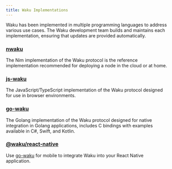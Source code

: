 ```yaml
---
title: Waku Implementations
---
```


Waku has been implemented in multiple programming languages to address various use cases. The Waku development team builds and maintains each implementation, ensuring that updates are provided automatically.

### [nwaku](https://github.com/waku-org/nwaku)

The Nim implementation of the Waku protocol is the reference implementation recommended for deploying a node in the cloud or at home.

### [js-waku](https://github.com/waku-org/js-waku/)

The JavaScript/TypeScript implementation of the Waku protocol designed for use in browser environments.

### [go-waku](https://github.com/waku-org/go-waku)

The Golang implementation of the Waku protocol designed for native integration in Golang applications, includes C bindings with examples available in C#, Swift, and Kotlin.

### [@waku/react-native](https://github.com/waku-org/waku-react-native)

Use [go-waku](https://github.com/waku-org/go-waku) for mobile to integrate Waku into your React Native application.
